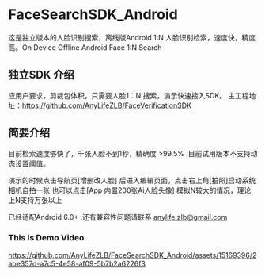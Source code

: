 # FaceSearchSDK_Android
 这是独立版本的人脸识别搜索，离线版Android 1:N 人脸识别检索，速度快，精度高。On Device Offline Android Face 1:N Search


## 独立SDK 介绍
  应用户要求，剪裁包体积，只需要人脸1：N 搜索，演示快速接入SDK。
  主工程地址：https://github.com/AnyLifeZLB/FaceVerificationSDK


## 简要介绍
目前检索速度够快了，千张人脸不到1秒，精确度 >99.5% ,目前试用版本不支持动态设置阈值。

演示的时候点击导航页[增删改人脸] 后进入编辑页面，点击右上角[拍照]启动系统相机自拍一张
也可以点击[App 内置200张Ai人脸头像] 模拟N较大的情况，理论上N支持万张以上

已经适配Android 6.0+ .还有兼容性问题请联系 anylife.zlb@gmail.com



### This is Demo Video


https://github.com/AnyLifeZLB/FaceSearchSDK_Android/assets/15169396/2abe357d-a7c5-4e58-af09-5b7b2a6226f3

